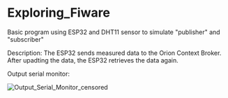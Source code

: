 # Exploring_Fiware
Basic program using ESP32 and DHT11 sensor to simulate "publisher" and "subscriber"

Description:
The ESP32 sends measured data to the Orion Context Broker. After upadting the data, the ESP32 retrieves the data again.

Output serial monitor:


![Output_Serial_Monitor_censored](https://user-images.githubusercontent.com/85825232/134877830-c51b1b59-69da-42ed-b308-9ec332af2ffb.png)
